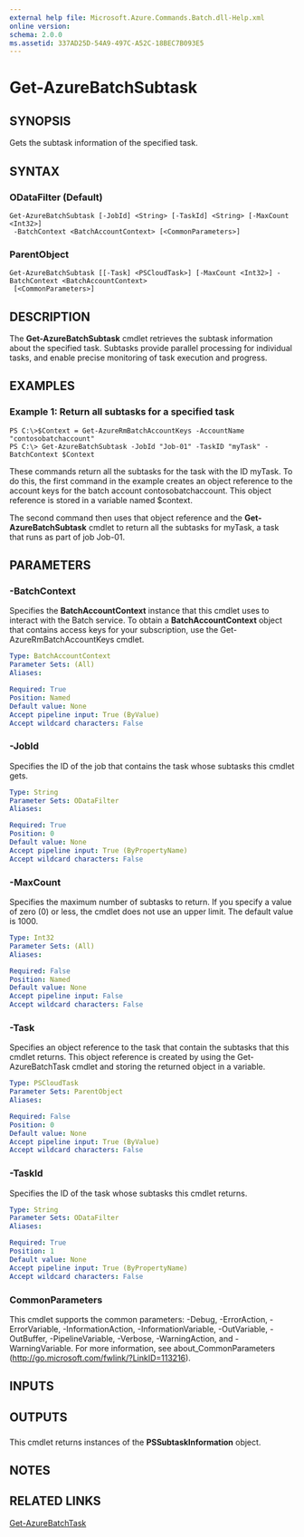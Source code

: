 ```yaml
---
external help file: Microsoft.Azure.Commands.Batch.dll-Help.xml
online version: 
schema: 2.0.0
ms.assetid: 337AD25D-54A9-497C-A52C-18BEC7B093E5
---
```


# Get-AzureBatchSubtask

## SYNOPSIS
Gets the subtask information of the specified task.

## SYNTAX

### ODataFilter (Default)
```
Get-AzureBatchSubtask [-JobId] <String> [-TaskId] <String> [-MaxCount <Int32>]
 -BatchContext <BatchAccountContext> [<CommonParameters>]
```

### ParentObject
```
Get-AzureBatchSubtask [[-Task] <PSCloudTask>] [-MaxCount <Int32>] -BatchContext <BatchAccountContext>
 [<CommonParameters>]
```

## DESCRIPTION
The **Get-AzureBatchSubtask** cmdlet retrieves the subtask information about the specified task.
Subtasks provide parallel processing for individual tasks, and enable precise monitoring of task execution and progress.

## EXAMPLES

### Example 1: Return all subtasks for a specified task
```
PS C:\>$Context = Get-AzureRmBatchAccountKeys -AccountName "contosobatchaccount"
PS C:\> Get-AzureBatchSubtask -JobId "Job-01" -TaskID "myTask" -BatchContext $Context
```

These commands return all the subtasks for the task with the ID myTask.
To do this, the first command in the example creates an object reference to the account keys for the batch account contosobatchaccount.
This object reference is stored in a variable named $context.

The second command then uses that object reference and the **Get-AzureBatchSubtask** cmdlet to return all the subtasks for myTask, a task that runs as part of job Job-01.

## PARAMETERS

### -BatchContext
Specifies the **BatchAccountContext** instance that this cmdlet uses to interact with the Batch service.
To obtain a **BatchAccountContext** object that contains access keys for your subscription, use the Get-AzureRmBatchAccountKeys cmdlet.

```yaml
Type: BatchAccountContext
Parameter Sets: (All)
Aliases: 

Required: True
Position: Named
Default value: None
Accept pipeline input: True (ByValue)
Accept wildcard characters: False
```

### -JobId
Specifies the ID of the job that contains the task whose subtasks this cmdlet gets.

```yaml
Type: String
Parameter Sets: ODataFilter
Aliases: 

Required: True
Position: 0
Default value: None
Accept pipeline input: True (ByPropertyName)
Accept wildcard characters: False
```

### -MaxCount
Specifies the maximum number of subtasks to return.
If you specify a value of zero (0) or less, the cmdlet does not use an upper limit.
The default value is 1000.

```yaml
Type: Int32
Parameter Sets: (All)
Aliases: 

Required: False
Position: Named
Default value: None
Accept pipeline input: False
Accept wildcard characters: False
```

### -Task
Specifies an object reference to the task that contain the subtasks that this cmdlet returns.
This object reference is created by using the Get-AzureBatchTask cmdlet and storing the returned object in a variable.

```yaml
Type: PSCloudTask
Parameter Sets: ParentObject
Aliases: 

Required: False
Position: 0
Default value: None
Accept pipeline input: True (ByValue)
Accept wildcard characters: False
```

### -TaskId
Specifies the ID of the task whose subtasks this cmdlet returns.

```yaml
Type: String
Parameter Sets: ODataFilter
Aliases: 

Required: True
Position: 1
Default value: None
Accept pipeline input: True (ByPropertyName)
Accept wildcard characters: False
```

### CommonParameters
This cmdlet supports the common parameters: -Debug, -ErrorAction, -ErrorVariable, -InformationAction, -InformationVariable, -OutVariable, -OutBuffer, -PipelineVariable, -Verbose, -WarningAction, and -WarningVariable. For more information, see about_CommonParameters (http://go.microsoft.com/fwlink/?LinkID=113216).

## INPUTS

## OUTPUTS

###  
This cmdlet returns instances of the **PSSubtaskInformation** object.

## NOTES

## RELATED LINKS

[Get-AzureBatchTask](./Get-AzureBatchTask.md)


